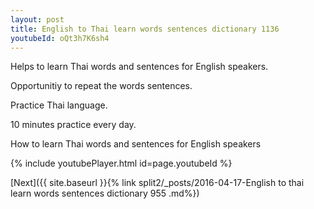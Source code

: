 ```yaml
---
layout: post
title: English to Thai learn words sentences dictionary 1136 
youtubeId: oQt3h7K6sh4
---
```

 
 
Helps to learn Thai words and sentences for English speakers.

Opportunitiy to repeat the words sentences. 

Practice Thai language. 
 
10 minutes practice every day. 
 
How to learn Thai words and sentences for English speakers 
 
{% include youtubePlayer.html id=page.youtubeId %}
 
 
[Next]({{ site.baseurl }}{% link  split2/_posts/2016-04-17-English to thai learn words sentences dictionary 955 .md%})
 
